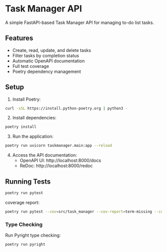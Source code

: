 # Task Manager API

A simple FastAPI-based Task Manager API for managing to-do list tasks.

## Features

- Create, read, update, and delete tasks
- Filter tasks by completion status
- Automatic OpenAPI documentation
- Full test coverage
- Poetry dependency management

## Setup

1. Install Poetry:
```bash
curl -sSL https://install.python-poetry.org | python3 -
```

2. Install dependencies:
```bash
poetry install
```

3. Run the application:
```bash
poetry run uvicorn taskmanager.main:app --reload
```

4. Access the API documentation:
   - OpenAPI UI: http://localhost:8000/docs
   - ReDoc: http://localhost:8000/redoc

## Running Tests

```bash
poetry run pytest
```

coverage report:

```bash
poetry run pytest --cov=src/task_manager --cov-report=term-missing --cov-report=html
```

### Type Checking

Run Pyright type checking:
```bash
poetry run pyright
```